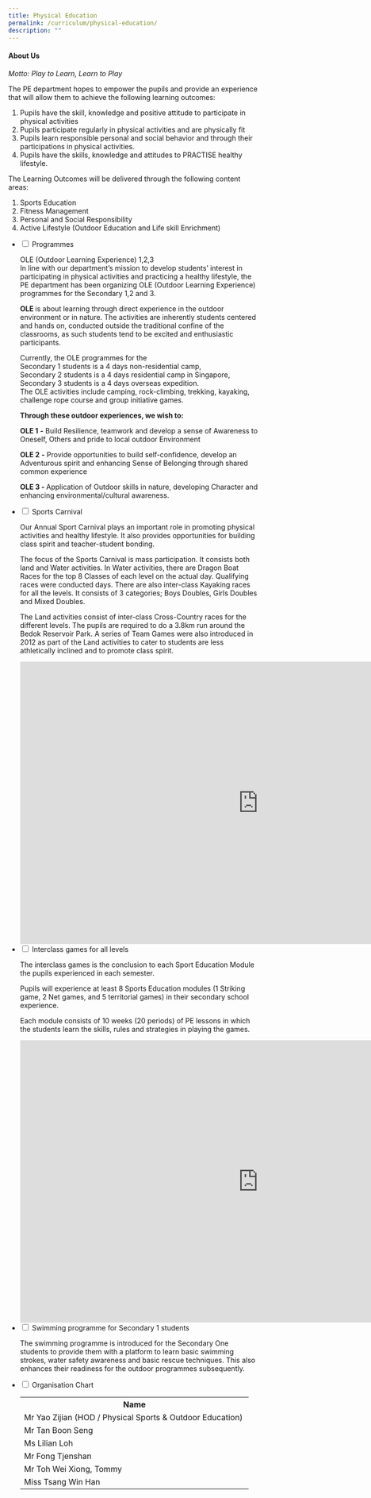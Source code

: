 ```yaml
---
title: Physical Education
permalink: /curriculum/physical-education/
description: ""
---
```

<h4><strong>About Us</strong></h4>
<p><em>Motto: Play to Learn, Learn to Play</em></p>
<p>The PE department hopes to empower the pupils and provide an experience that will allow them to achieve the following learning outcomes:</p>
<ol>
<li>Pupils have the skill, knowledge and positive attitude to participate in physical activities</li>
<li>Pupils participate regularly in physical activities and are physically fit</li>
<li>Pupils learn responsible personal and social behavior and through their participations in physical activities.</li>
<li>Pupils have the skills, knowledge and attitudes to PRACTISE healthy lifestyle.</li>
</ol>
<p>The Learning Outcomes will be delivered through the following content areas:</p>
<ol>
<li>Sports Education</li>
<li>Fitness Management</li>
<li>Personal and Social Responsibility</li>
<li>Active Lifestyle (Outdoor Education and Life skill Enrichment)</li>
</ol>
<ul class="jekyllcodex_accordion">
<li><input id="accordion1" type="checkbox" /> <label for="accordion1">Programmes</label>
<div>
<p>OLE (Outdoor Learning Experience) 1,2,3<br />In line with our department&rsquo;s mission to develop students&rsquo; interest in participating in physical activities and practicing a healthy lifestyle, the PE department has been organizing OLE (Outdoor Learning Experience) programmes for the Secondary 1,2 and 3.</p>
<p><strong>OLE&nbsp;</strong>is about learning through direct experience in the outdoor environment or in nature. The activities are inherently students centered and hands on, conducted outside the traditional confine of the classrooms, as such students tend to be excited and enthusiastic participants.</p>
<p>Currently, the OLE programmes for the<br />Secondary 1 students is a 4 days non-residential camp,<br />Secondary 2 students is a 4 days residential camp in Singapore,<br />Secondary 3 students is a 4 days overseas expedition.<br />The OLE activities include camping, rock-climbing, trekking, kayaking, challenge rope course and group initiative games.</p>
<p><strong>Through these outdoor experiences, we wish to:</strong></p>
<p><strong>OLE 1</strong>&nbsp;<strong>-</strong>&nbsp;Build Resilience, teamwork and develop a sense of Awareness to Oneself, Others and pride to local outdoor Environment&nbsp;</p>
<p><strong>OLE 2</strong>&nbsp;<strong>-</strong>&nbsp;Provide opportunities to build self-confidence, develop an Adventurous spirit and enhancing Sense of Belonging through shared common experience</p>
<p><strong>OLE 3&nbsp;-&nbsp;</strong>Application of Outdoor skills in nature, developing Character and enhancing environmental/cultural awareness.</p>
</div>
</li>
<li><input id="accordion2" type="checkbox" /> <label for="accordion2">Sports Carnival</label>
<div>
<p>Our Annual Sport Carnival plays an important role in promoting physical activities and healthy lifestyle. It also provides opportunities for building class spirit and teacher-student bonding.</p>
<p>The focus of the Sports Carnival is mass participation. It consists both land and Water activities. In Water activities, there are Dragon Boat Races for the top 8 Classes of each level on the actual day. Qualifying races were conducted days. There are also inter-class Kayaking races for all the levels. It consists of 3 categories; Boys Doubles, Girls Doubles and Mixed Doubles.</p>
<p>The Land activities consist of inter-class Cross-Country races for the different levels. The pupils are required to do a 3.8km run around the Bedok Reservoir Park. A series of Team Games were also introduced in 2012 as part of the Land activities to cater to students are less athletically inclined and to promote class spirit.</p>
<iframe src="https://docs.google.com/presentation/d/e/2PACX-1vQuggWOsLVLLkkLf9lbYsNmb1ciX7tvxhIIb9HZj5TBNm0vBsDS-evFYTzchmxU_zwcQ4pVE2O7hv9E/embed?start=false&loop=false&delayms=5000" frameborder="0" width="960" height="569" allowfullscreen="true"></iframe>
</div>
</li>
<li><input id="accordion3" type="checkbox" /> <label for="accordion3">Interclass games for all levels</label>
<div>
<p>The interclass games is the conclusion to each Sport Education Module the pupils experienced in each semester.</p>
<p>Pupils will experience at least 8 Sports Education modules (1 Striking game, 2 Net games, and 5 territorial games) in their secondary school experience.</p>
<p>Each module consists of 10 weeks (20 periods) of PE lessons in which the students learn the skills, rules and strategies in playing the games.</p>
<iframe src="https://docs.google.com/presentation/d/e/2PACX-1vThiWrA70k0GYH3B0Sx3u9Vlf5YQsX6LIyWBELx5oTJUeVc32X5AXXD53iFaafvN8rDkV7I0GV24lsp/embed?start=false&loop=false&delayms=5000" frameborder="0" width="960" height="569" allowfullscreen="true"></iframe>
</div>
</li>
<li><input id="accordion4" type="checkbox" /> <label for="accordion4">Swimming programme for Secondary 1 students</label>
<div>
<p>The swimming programme is introduced for the Secondary One students to provide them with a platform to learn basic swimming strokes, water safety awareness and basic rescue techniques. This also enhances their readiness for the outdoor programmes subsequently.</p>
</div>
</li>
<li><input id="accordion5" type="checkbox" /> <label for="accordion5">Organisation Chart</label>
<div>
<table width="82%">
<tbody>
<tr>
<th style="text-align: center;">
<div><strong>Name</strong></div>
</th>

</tr>
<tr>
<td>Mr Yao Zijian (HOD / Physical Sports &amp; Outdoor Education)&nbsp;</td>

</tr>
<tr>
<td>Mr Tan Boon Seng</td>

</tr>
<tr>
<td>Ms Lilian Loh</td>

</tr>
<tr>
<td>Mr Fong Tjenshan</td>

</tr>
<tr>
<td>
<div>Mr Toh Wei Xiong, Tommy</div>
</td>

</tr>
<tr>
<td>Miss Tsang Win Han</td>

</tr>
</tbody>
</table>
</div>
</li>
</ul>